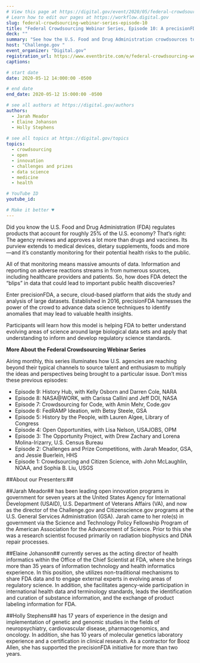 ```yaml
---
# View this page at https://digital.gov/event/2020/05/federal-crowdsourcing-webinar-series-episode-10
# Learn how to edit our pages at https://workflow.digital.gov
slug: federal-crowdsourcing-webinar-series-episode-10
title: "Federal Crowdsourcing Webinar Series, Episode 10: A precisionFDA Strike for Public Health"
deck: ""
summary: "See how the U.S. Food and Drug Administration crowdsources to identify potential health risks."
host: "Challenge.gov "
event_organizer: "Digital.gov"
registration_url: https://www.eventbrite.com/e/federal-crowdsourcing-webinar-series-episode-10-a-precisionfda-strike-for-public-health-registration-103947748514
captions: 

# start date
date: 2020-05-12 14:000:00 -0500

# end date
end_date: 2020-05-12 15:000:00 -0500

# see all authors at https://digital.gov/authors
authors: 
  - Jarah Meador
  - Elaine Johanson
  - Holly Stephens
  
# see all topics at https://digital.gov/topics
topics: 
  - crowdsourcing
  - open
  - innovation
  - challenges and prizes
  - data science
  - medicine
  - health

# YouTube ID
youtube_id: 

# Make it better ♥
---
```


Did you know the U.S. Food and Drug Administration (FDA) regulates products that account for roughly 25% of the U.S. economy? That’s right: The agency reviews and approves a lot more than drugs and vaccines. Its purview extends to medical devices, dietary supplements, foods and more—and it’s constantly monitoring for their potential health risks to the public. 

All of that monitoring means massive amounts of data. Information and reporting on adverse reactions streams in from numerous sources, including healthcare providers and patients. So, how does FDA detect the “blips” in data that could lead to important public health discoveries? 

Enter precisionFDA, a secure, cloud-based platform that aids the study and analysis of large datasets. Established in 2016, precisionFDA harnesses the power of the crowd to advance data science techniques to identify anomalies that may lead to valuable health insights.

Participants will learn how this model is helping FDA to better understand evolving areas of science around large biological data sets and apply that understanding to inform and develop regulatory science standards.

**More About the Federal Crowdsourcing Webinar Series**

Airing monthly, this series illuminates how U.S. agencies are reaching beyond their typical channels to source talent and enthusiasm to multiply the ideas and perspectives being brought to a particular issue. Don’t miss these previous episodes: 
* Episode 9: History Hub, with Kelly Osborn and Darren Cole, NARA
* Episode 8: NASA@WORK, with Carissa Callini and Jeff DOI, NASA
* Episode 7: Crowdsourcing for Code, with Amin Mehr, Code.gov
* Episode 6: FedRAMP Ideation, with Betsy Steele, GSA
* Episode 5: History by the People, with Lauren Algee, Library of Congress
* Episode 4: Open Opportunities, with Lisa Nelson, USAJOBS, OPM
* Episode 3: The Opportunity Project, with Drew Zachary and Lorena Molina-Irizarry, U.S. Census Bureau
* Episode 2: Challenges and Prize Competitions, with Jarah Meador, GSA, and Jessie Buerlein, HHS
* Episode 1: Crowdsourcing and Citizen Science, with John McLaughlin, NOAA, and Sophia B. Liu, USGS


##About our Presenters:##

##Jarah Meador## has been leading open innovation programs in government for seven years at the United States Agency for International Development (USAID), U.S. Department of Veterans Affairs (VA), and now as the director of the Challenge.gov and Citizenscience.gov programs at the U.S. General Services Administration (GSA). Jarah came to her role(s) in government via the Science and Technology Policy Fellowship Program of the American Association for the Advancement of Science. Prior to this she was a research scientist focused primarily on radiation biophysics and DNA repair processes.
 
##Elaine Johanson## currently serves as the acting director of health informatics within the Office of the Chief Scientist at FDA, where she brings more than 35 years of information technology and health informatics experience. In this position, she utilizes non-traditional mechanisms to share FDA data and to engage external experts in evolving areas of regulatory science. In addition, she facilitates agency-wide participation in international health data and terminology standards, leads the identification and curation of substance information, and the exchange of product labeling information for FDA.
 
##Holly Stephens## has 17 years of experience in the design and implementation of genetic and genomic studies in the fields of neuropsychiatry, cardiovascular disease, pharmacogenomics, and oncology. In addition, she has 10 years of molecular genetics laboratory experience and a certification in clinical research. As a contractor for Booz Allen, she has supported the precisionFDA initiative for more than two years.
